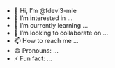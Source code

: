 - 👋 Hi, I’m @fdevi3-mle
- 👀 I’m interested in ...
- 🌱 I’m currently learning ...
- 💞️ I’m looking to collaborate on ...
- 📫 How to reach me ...
- 😄 Pronouns: ...
- ⚡ Fun fact: ...

<!---
fdevi3-mle/fdevi3-mle is a ✨ special ✨ repository because its `README.md` (this file) appears on your GitHub profile.
You can click the Preview link to take a look at your changes.
--->
